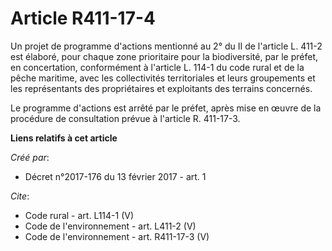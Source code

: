 # Article R411-17-4

Un projet de programme d'actions mentionné au 2° du II de l'article L. 411-2 est élaboré, pour chaque zone prioritaire pour
la biodiversité, par le préfet, en concertation, conformément à l'article L. 114-1 du code rural et de la pêche maritime,
avec les collectivités territoriales et leurs groupements et les représentants des propriétaires et exploitants des terrains
concernés. 

Le programme d'actions est arrêté par le préfet, après mise en œuvre de la procédure de consultation prévue à l'article R.
411-17-3.

**Liens relatifs à cet article**

_Créé par_:

  - Décret n°2017-176 du 13 février 2017 - art. 1

_Cite_:

  - Code rural - art. L114-1 (V)
  - Code de l'environnement - art. L411-2 (V)
  - Code de l'environnement - art. R411-17-3 (V)

